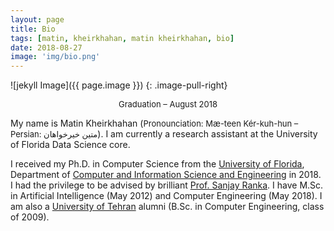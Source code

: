 ```yaml
---
layout: page
title: Bio
tags: [matin, kheirkhahan, matin kheirkhahan, bio]
date: 2018-08-27
image: 'img/bio.png'
---
```


![jekyll Image]({{ page.image }})
{: .image-pull-right}

<center><font size="2">Graduation – August 2018</font></center>

My name is Matin Kheirkhahan (<font size="2">Pronounciation: Mæ-teen Kér-kuh-hun – Persian: متین خیرخواهان</font>). I am currently a research assistant at the University of Florida Data Science core.<!--software engineer at Google.-->

I received my Ph.D. in Computer Science from the [University of Florida](https://www.ufl.edu), Department of [Computer and Information Science and Engineering](https://cise.ufl.edu) in 2018. I had the privilege to be advised by brilliant [Prof. Sanjay Ranka](https://sites.google.com/site/sanjayranka). I have M.Sc. in Artificial Intelligence (May 2012) and Computer Engineering (May 2018). I am also a [University of Tehran](http://ece.ut.ac.ir/en/ece) alumni (B.Sc. in Computer Engineering, class of 2009).

<!--Prior to joining Google, I was a machine learning research intern at [Philips Research North America](https://www.philips.com/a-w/research/locations/cambridge-north-america.html) in Fall 2017.-->

<!--[Install JBlog](https://github.com/alperenbozkurt/JBlog){: .btn .btn-info} -->
